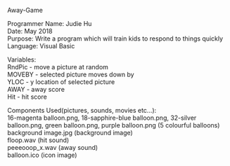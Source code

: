 Away-Game
 
Programmer Name: Judie Hu  
Date: May 2018  
Purpose: Write a program which will train kids to respond to things quickly  
Language: Visual Basic  
    
Variables:   
RndPic - move a picture at random   
MOVEBY - selected picture moves down by   
YLOC - y location of selected picture  
AWAY - away score  
Hit - hit score  
    
Components Used(pictures, sounds, movies etc...):  
16-magenta balloon.png, 18-sapphire-blue balloon.png, 32-silver balloon.png, green balloon.png, purple balloon.png (5 colourful balloons)  
background image.jpg (background image)  
floop.wav (hit sound)  
peeeooop_x.wav (away sound)  
balloon.ico (icon image)  
